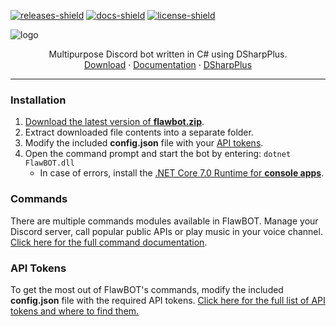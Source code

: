 <!-- BADGES -->
[![releases-shield]][releases-link]
[![docs-shield]][docs-link]
[![license-shield]][license-link]

![logo](https://user-images.githubusercontent.com/6818236/206876167-497dca99-7248-4bd7-a1ae-9c0e037dc87b.png)
<p align="center">
  <p align="center">
    Multipurpose Discord bot written in C# using DSharpPlus.
    <br />
    <a href="https://github.com/CriticalFlaw/FlawBOT/releases/latest">Download</a>
    ·
    <a href="https://criticalflaw.ca/FlawBOT/">Documentation</a>
    ·
    <a href="https://github.com/DSharpPlus/DSharpPlus">DSharpPlus</a>
  </p>
</p>

<!-- MARKDOWN LINKS -->
[releases-shield]: https://img.shields.io/github/release/CriticalFlaw/FlawBOT.svg?style=flat-square
[releases-link]: https://github.com/CriticalFlaw/FlawBOT/releases/latest
[docs-shield]: https://readthedocs.org/projects/flawbot/badge/?version=latest&style=flat-square
[docs-link]: https://www.flawbot.criticalflaw.ca/
[license-shield]: https://img.shields.io/github/license/CriticalFlaw/FlawBOT?style=flat-square
[license-link]: https://github.com/CriticalFlaw/FlawBOT/blob/master/.github/LICENSE

---

### Installation
1. [Download the latest version of **flawbot.zip**][releases-link].
2. Extract downloaded file contents into a separate folder.
3. Modify the included **config.json** file with your [API tokens][tokens-link].
4. Open the command prompt and start the bot by entering: `dotnet FlawBOT.dll`
   * In case of errors, install the [.NET Core 7.0 Runtime for **console apps**][runtime-link].

### Commands
There are multiple commands modules available in FlawBOT. Manage your Discord server, call popular public APIs or play music in your voice channel.
[Click here for the full command documentation][commands-link].

### API Tokens
To get the most out of FlawBOT's commands, modify the included **config.json** file with the required API tokens.
[Click here for the full list of API tokens and where to find them.][tokens-link]

<!-- MARKDOWN LINKS -->
[releases-link]: https://github.com/CriticalFlaw/FlawBOT/releases/latest
[tokens-link]: https://criticalflaw.ca/FlawBOT/tokens/
[runtime-link]: https://dotnet.microsoft.com/download/dotnet/7.0/runtime
[commands-link]: https://criticalflaw.ca/FlawBOT/modules/bot
[tokens-link]: https://criticalflaw.ca/FlawBOT/tokens

